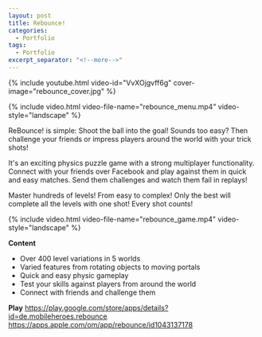 ```yaml
---
layout: post
title: Rebounce!
categories:
  - Portfolio
tags:
  - Portfolio
excerpt_separator: "<!--more-->"
---
```


{% include youtube.html video-id="VvXOjgvff6g" cover-image="rebounce_cover.jpg" %}

{% include video.html video-file-name="rebounce_menu.mp4" video-style="landscape" %}

ReBounce! is simple: Shoot the ball into the goal! Sounds too easy? Then challenge your friends or impress players around the world with your trick shots!

It's an exciting physics puzzle game with a strong multiplayer functionality. Connect with your friends over Facebook and play against them in quick and easy matches. Send them challenges and watch them fail in replays!

Master hundreds of levels! From easy to complex! Only the best will complete all the levels with one shot! Every shot counts!

{% include video.html video-file-name="rebounce_game.mp4" video-style="landscape" %}

**Content**
* Over 400 level variations in 5 worlds
* Varied features from rotating objects to moving portals
* Quick and easy physic gameplay
* Test your skills against players from around the world
* Connect with friends and challenge them

**Play**
<https://play.google.com/store/apps/details?id=de.mobileheroes.rebounce>
<https://apps.apple.com/om/app/rebounce/id1043137178>